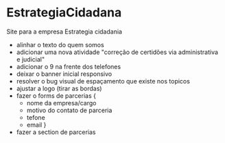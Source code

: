 # EstrategiaCidadana
Site para a empresa Estrategia cidadania 

- alinhar o texto do quem somos 
- adicionar uma nova atividade "correção de certidões via administrativa e judicial"
- adicionar o 9 na frente dos telefones 
- deixar o banner inicial responsivo 
- resolver o bug visual de espaçamento que existe nos topicos 
- ajustar a logo (tirar as bordas)
- fazer o forms de parcerias {
    - nome da empresa/cargo
    - motivo do contato de parceria
    - tefone
    - email
}
- fazer a section de parcerias 